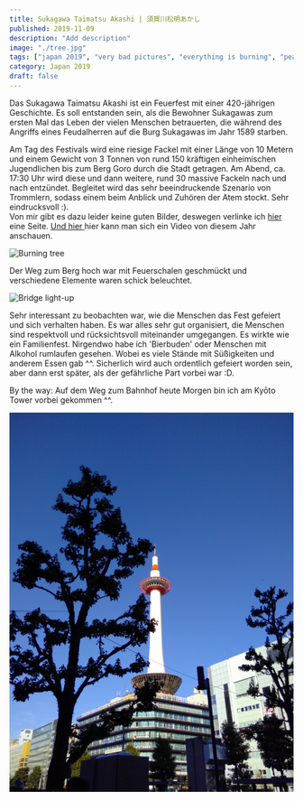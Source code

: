```yaml
---
title: Sukagawa Taimatsu Akashi | 須賀川松明あかし
published: 2019-11-09
description: "Add description"
image: "./tree.jpg"
tags: ["japan 2019", "very bad pictures", "everything is burning", "peaceful festival"]
category: Japan 2019
draft: false
---
```


Das Sukagawa Taimatsu Akashi ist ein Feuerfest mit einer 420-jährigen Geschichte. Es soll entstanden sein, als die Bewohner Sukagawas zum ersten Mal das Leben der vielen Menschen betrauerten, die während des Angriffs eines Feudalherren auf die Burg Sukagawas im Jahr 1589 starben. 

Am Tag des Festivals wird eine riesige Fackel mit einer Länge von 10 Metern und einem Gewicht von 3 Tonnen von rund 150 kräftigen einheimischen Jugendlichen bis zum Berg Goro durch die Stadt getragen. Am Abend, ca. 17:30 Uhr wird diese und dann weitere, rund 30 massive Fackeln nach und nach entzündet. Begleitet wird das sehr beeindruckende Szenario von Trommlern, sodass einem beim Anblick und Zuhören der Atem stockt. Sehr eindrucksvoll :).  
Von mir gibt es dazu leider keine guten Bilder, deswegen verlinke ich  <a href="https://ohmatsuri.com/en/articles/fukushima-sukagawa-taimatsu-akashi" target="_blank" rel="noopener noreferrer">hier</a> eine Seite. <a href="https://guides-japan.com/event_spots/detail/3385/Nov_19%2C_2019_____Sukagawa_Taimatsu_Akashi" target="_blank" rel="noopener noreferrer">Und hier </a>hier kann man sich ein Video von diesem Jahr anschauen. 

![Burning tree](./tree.jpg)

Der Weg zum Berg hoch war mit Feuerschalen geschmückt und verschiedene Elemente waren schick beleuchtet. 

![Bridge light-up](./bridge.jpg)

Sehr interessant zu beobachten war, wie die Menschen das Fest gefeiert und sich verhalten haben. Es war alles sehr gut organisiert, die Menschen sind respektvoll und rücksichtsvoll miteinander umgegangen. Es wirkte wie ein Familienfest. Nirgendwo habe ich 'Bierbuden' oder Menschen mit Alkohol rumlaufen gesehen. Wobei es viele Stände mit Süßigkeiten und anderem Essen gab ^^. Sicherlich wird auch ordentlich gefeiert worden sein, aber dann erst später, als der gefährliche Part vorbei war :D.

By the way: Auf dem Weg zum Bahnhof heute Morgen bin ich am Kyōto Tower vorbei gekommen ^^. 

![Kyōto tower](./kyoto.jpg)
